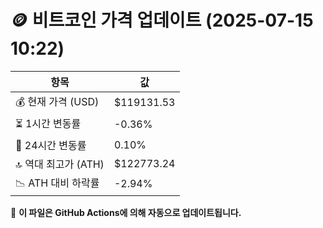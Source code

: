 # 🪙 비트코인 가격 업데이트 (2025-07-15 10:22)

| 항목                | 값 |
|--------------------|----------------|
| 💰 현재 가격 (USD) | $119131.53 |
| ⏳ 1시간 변동률    | -0.36% |
| 📆 24시간 변동률   | 0.10% |
| 🔝 역대 최고가 (ATH) | $122773.24 |
| 📉 ATH 대비 하락률 | -2.94% |

🔄 **이 파일은 GitHub Actions에 의해 자동으로 업데이트됩니다.**
